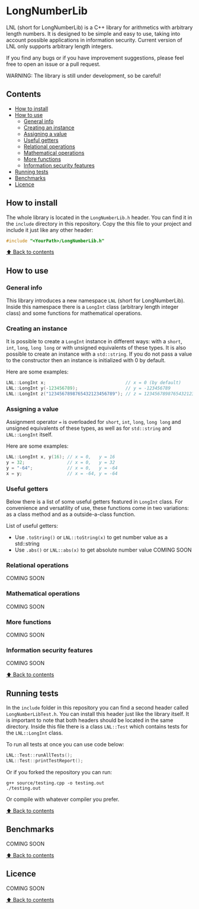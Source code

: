 # LongNumberLib

LNL (short for LongNumberLib) is a C++ library for arithmetics with arbitrary length numbers. It is designed to be simple and easy to use, taking into account possible applications in information security. Current version of LNL only supports arbitrary length integers.

If you find any bugs or if you have improvement suggestions, please feel free to open an issue or a pull request.

WARNING: The library is still under development, so be careful!

## Contents

+ [How to install](#How-to-install)
+ [How to use](#How-to-use)
    + [General info](#General-info)
    + [Creating an instance](#Creating-an-instance)
    + [Assigning a value](#Assigning-a-value)
    + [Useful getters](#Useful-getters)
    + [Relational operations](#Relational-operations)
    + [Mathematical operations](#Mathematical-operations)
    + [More functions](#More-functions)
    + [Information security features](#Information-security-features)
+ [Running tests](#Running-tests)
+ [Benchmarks](#Benchmarks)
+ [Licence](#Licence)

## How to install

The whole library is located in the `LongNumberLib.h` header. You can find it in the `include` directory in this repository. Copy the this file to your project and include it just like any other header:

```c++
#include "<YourPath>/LongNumberLib.h"
```

[:arrow_up: Back to contents](#Contents)

## How to use

### General info
This library introduces a new namespace `LNL` (short for LongNumberLib). Inside this namespace there is a `LongInt` class (arbitrary length integer class) and some functions for mathematical operations.

### Creating an instance
It is possible to create a `LongInt` instance in different ways: with a `short`, `int`, `long`, `long long` or with unsigned equivalents of these types. It is also possible to create an instance with a `std::string`. If you do not pass a value to the constructor then an instance is initialized with 0 by default.

Here are some examples:
```c++
LNL::LongInt x;                              // x = 0 (by default)
LNL::LongInt y(-123456789);                  // y = -123456789
LNL::LongInt z("1234567898765432123456789"); // z = 1234567898765432123456789
```

### Assigning a value
Assignment operator `=` is overloaded for `short`, `int`, `long`, `long long` and unsigned equivalents of these types, as well as for `std::string` and `LNL::LongInt` itself.

Here are some examples:
```c++
LNL::LongInt x, y(16); // x = 0,   y = 16
y = 32;                // x = 0,   y = 32
y = "-64";             // x = 0,   y = -64
x = y;                 // x = -64, y = -64
```

### Useful getters
Below there is a list of some useful getters featured in `LongInt` class. For convenience and versatility of use, these functions come in two variations: as a class method and as a outside-a-class function.

List of useful getters:
+ Use `.toString()` or `LNL::toString(x)` to get number value as a std::string
+ Use `.abs()` or `LNL::abs(x)` to get absolute number value
COMING SOON

### Relational operations
COMING SOON

### Mathematical operations
COMING SOON

### More functions
COMING SOON

### Information security features
COMING SOON

[:arrow_up: Back to contents](#Contents)

## Running tests

In the `include` folder in this repository you can find a second header called `LongNumberLibTest.h`. You can install this header just like the library itself. It is important to note that both headers should be located in the same directory. Inside this file there is a class `LNL::Test` which contains tests for the `LNL::LongInt` class.

To run all tests at once you can use code below:

```c++
LNL::Test::runAllTests();
LNL::Test::printTestReport();
```

Or if you forked the repository you can run:

```
g++ source/testing.cpp -o testing.out
./testing.out
```

Or compile with whatever compiler you prefer.

[:arrow_up: Back to contents](#Contents)

## Benchmarks

COMING SOON

[:arrow_up: Back to contents](#Contents)

## Licence

COMING SOON

[:arrow_up: Back to contents](#Licence)
